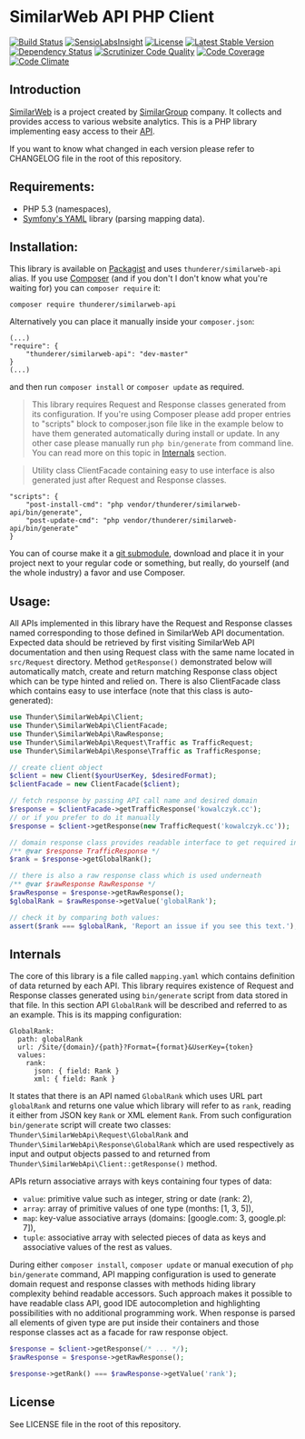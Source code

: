 # SimilarWeb API PHP Client

[![Build Status](https://travis-ci.org/thunderer/SimilarWebApi.png?branch=master)](https://travis-ci.org/thunderer/SimilarWebApi)
[![SensioLabsInsight](https://insight.sensiolabs.com/projects/5b82d37f-c410-4fb7-982c-ad495f488526/mini.png)](https://insight.sensiolabs.com/projects/5b82d37f-c410-4fb7-982c-ad495f488526)
[![License](https://poser.pugx.org/thunderer/similarweb-api/license.svg)](https://packagist.org/packages/thunderer/similarweb-api)
[![Latest Stable Version](https://poser.pugx.org/thunderer/similarweb-api/v/stable.svg)](https://packagist.org/packages/thunderer/similarweb-api)
[![Dependency Status](https://www.versioneye.com/user/projects/53b70c110d5bb8be610000d2/badge.svg)](https://www.versioneye.com/user/projects/53b70c110d5bb8be610000d2)
[![Scrutinizer Code Quality](https://scrutinizer-ci.com/g/thunderer/SimilarWebApi/badges/quality-score.png?b=master)](https://scrutinizer-ci.com/g/thunderer/SimilarWebApi/?branch=master)
[![Code Coverage](https://scrutinizer-ci.com/g/thunderer/SimilarWebApi/badges/coverage.png?b=master)](https://scrutinizer-ci.com/g/thunderer/SimilarWebApi/?branch=master)
[![Code Climate](https://codeclimate.com/github/thunderer/SimilarWebApi/badges/gpa.svg)](https://codeclimate.com/github/thunderer/SimilarWebApi)

## Introduction

[SimilarWeb](http://www.similarweb.com) is a project created by [SimilarGroup](http://www.similargroup.com) company. It collects and provides access to various website analytics. This is a PHP library implementing easy access to their [API](https://developer.similarweb.com/).

If you want to know what changed in each version please refer to CHANGELOG file in the root of this repository.

## Requirements:

- PHP 5.3 (namespaces),
- [Symfony's YAML](https://github.com/symfony/Yaml) library (parsing mapping data).

## Installation:

This library is available on [Packagist](https://packagist.org/packages/thunderer/similarweb-api) and uses `thunderer/similarweb-api` alias. If you use [Composer](https://getcomposer.org/) (and if you don't I don't know what you're waiting for) you can `composer require` it:

```
composer require thunderer/similarweb-api
```

Alternatively you can place it manually inside your `composer.json`:

```
(...)
"require": {
    "thunderer/similarweb-api": "dev-master"
}
(...)
```

and then run `composer install` or `composer update` as required.

> This library requires Request and Response classes generated from its configuration. If you're using Composer please add proper entries to "scripts" block to composer.json file like in the example below to have them generated automatically during install or update. In any other case please manually run `php bin/generate` from command line. You can read more on this topic in [Internals](#internals) section.

> Utility class ClientFacade containing easy to use interface is also generated just after Request and Response classes.

```
"scripts": {
    "post-install-cmd": "php vendor/thunderer/similarweb-api/bin/generate",
    "post-update-cmd": "php vendor/thunderer/similarweb-api/bin/generate"
}
```

You can of course make it a [git submodule](http://git-scm.com/docs/git-submodule), download and place it in your project next to your regular code or something, but really, do yourself (and the whole industry) a favor and use Composer.

## Usage:

All APIs implemented in this library have the Request and Response classes named corresponding to those defined in SimilarWeb API documentation. Expected data should be retrieved by first visiting SimilarWeb API documentation and then using Request class with the same name located in `src/Request` directory. Method `getResponse()` demonstrated below will automatically match, create and return matching Response class object which can be type hinted and relied on. There is also ClientFacade class which contains easy to use interface (note that this class is auto-generated):

```php
use Thunder\SimilarWebApi\Client;
use Thunder\SimilarWebApi\ClientFacade;
use Thunder\SimilarWebApi\RawResponse;
use Thunder\SimilarWebApi\Request\Traffic as TrafficRequest;
use Thunder\SimilarWebApi\Response\Traffic as TrafficResponse;

// create client object
$client = new Client($yourUserKey, $desiredFormat);
$clientFacade = new ClientFacade($client);

// fetch response by passing API call name and desired domain
$response = $clientFacade->getTrafficResponse('kowalczyk.cc');
// or if you prefer to do it manually
$response = $client->getResponse(new TrafficRequest('kowalczyk.cc'));

// domain response class provides readable interface to get required information
/** @var $response TrafficResponse */
$rank = $response->getGlobalRank();

// there is also a raw response class which is used underneath
/** @var $rawResponse RawResponse */
$rawResponse = $response->getRawResponse();
$globalRank = $rawResponse->getValue('globalRank');

// check it by comparing both values:
assert($rank === $globalRank, 'Report an issue if you see this text.');
```

## Internals

The core of this library is a file called `mapping.yaml` which contains definition of data returned by each API. This library requires existence of Request and Response classes generated using `bin/generate` script from data stored in that file. In this section API `GlobalRank` will be described and referred to as an example. This is its mapping configuration:

```
GlobalRank:
  path: globalRank
  url: /Site/{domain}/{path}?Format={format}&UserKey={token}
  values:
    rank:
      json: { field: Rank }
      xml: { field: Rank }
```

It states that there is an API named `GlobalRank` which uses URL part `globalRank` and returns one value which library will refer to as `rank`, reading it either from JSON key `Rank` or XML element `Rank`. From such configuration `bin/generate` script will create two classes: `Thunder\SimilarWebApi\Request\GlobalRank` and `Thunder\SimilarWebApi\Response\GlobalRank` which are used respectively as input and output objects passed to and returned from `Thunder\SimilarWebApi\Client::getResponse()` method.

APIs return associative arrays with keys containing four types of data:

- `value`: primitive value such as integer, string or date (rank: 2),
- `array`: array of primitive values of one type (months: [1, 3, 5]),
- `map`: key-value associative arrays (domains: [google.com: 3, google.pl: 7]),
- `tuple`: associative array with selected pieces of data as keys and associative values of the rest as values.

During either `composer install`, `composer update` or manual execution of `php bin/generate` command, API mapping configuration is used to generate domain request and response classes with methods hiding library complexity behind readable accessors. Such approach makes it possible to have readable class API, good IDE autocompletion and highlighting possibilities with no additional programming work. When response is parsed all elements of given type are put inside their containers and those response classes act as a facade for raw response object.

```php
$response = $client->getResponse(/* ... */);
$rawResponse = $response->getRawResponse();

$response->getRank() === $rawResponse->getValue('rank');
```

## License

See LICENSE file in the root of this repository.
